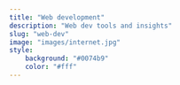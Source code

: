 ```yaml
---
title: "Web development"
description: "Web dev tools and insights"
slug: "web-dev"
image: "images/internet.jpg"
style:
    background: "#0074b9"
    color: "#fff"
---
```


